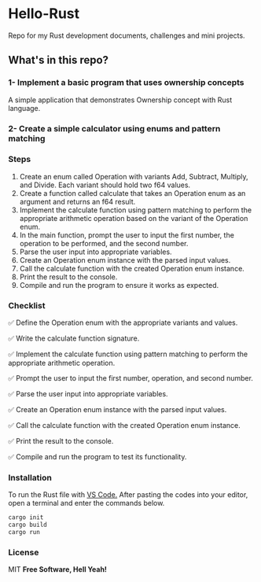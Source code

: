# Hello-Rust
Repo for my Rust development documents, challenges and mini projects.

## What's in this repo?
### 1- Implement a basic program that uses ownership concepts
A simple application that demonstrates Ownership concept with Rust language.

### 2- Create a simple calculator using enums and pattern matching

### Steps
1. Create an enum called Operation with variants Add, Subtract, Multiply, and Divide. Each variant should hold two f64 values.
2. Create a function called calculate that takes an Operation enum as an argument and returns an f64 result.
3. Implement the calculate function using pattern matching to perform the appropriate arithmetic operation based on the variant of the Operation enum.
4. In the main function, prompt the user to input the first number, the operation to be performed, and the second number.
5. Parse the user input into appropriate variables.
6. Create an Operation enum instance with the parsed input values.
7. Call the calculate function with the created Operation enum instance.
8. Print the result to the console.
9. Compile and run the program to ensure it works as expected.

### Checklist
✅ Define the Operation enum with the appropriate variants and values.

✅ Write the calculate function signature.

✅ Implement the calculate function using pattern matching to perform the appropriate arithmetic operation.

✅ Prompt the user to input the first number, operation, and second number.

✅ Parse the user input into appropriate variables.

✅ Create an Operation enum instance with the parsed input values.

✅ Call the calculate function with the created Operation enum instance.

✅ Print the result to the console.

✅ Compile and run the program to test its functionality.

### Installation
To run the Rust file with [VS Code.](https://code.visualstudio.com/)
After pasting the codes into your editor, open a terminal and enter the commands below.

```sh
cargo init
cargo build
cargo run
```

### License
MIT
**Free Software, Hell Yeah!**
